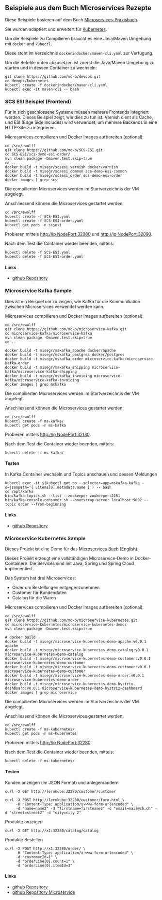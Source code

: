 Beispiele aus dem Buch Microservices Rezepte
--------------------------------------------

Diese Beispiele basieren auf dem Buch [Microservices-Praxisbuch](http://microservices-praxisbuch.de/rezepte.html).

Sie wurden adaptiert und erweitert für [Kubernetes](https://kubernetes.io/).

Um die Beispiele zu Compilieren braucht es eine Java/Maven Umgebung mit `docker` und `kubectl`.

Diese steht im Verzeichnis `dockerindocker/maven-cli.yaml` zur Verfügung.

Um die Befehle unten abzusetzen ist zuerst die Java/Maven Umgebung zu starten und in dessen Container zu wechseln:

	git clone https://github.com/mc-b/devops.git
	cd devops/kubernetes
	kubectl create -f dockerindocker/maven-cli.yaml
	kubectl exec -it maven-cli -- bash
	
### SCS ESI Beispiel (Frontend)

Für in sich geschlossene Systeme müssen mehrere Frontends integriert werden. Dieses Beispiel zeigt, wie dies zu tun ist. Varnish dient als Cache, und ESI (Edge Side Includes) wird verwendet, um mehrere Backends in eine HTTP-Site zu integrieren.

Microservices compilieren und Docker Images aufbereiten (optional):

	cd /src/ewolff
	git clone https://github.com/mc-b/SCS-ESI.git
	cd SCS-ESI/scs-demo-esi-order/
	mvn clean package -Dmaven.test.skip=true
	cd ..
    docker build -t misegr/scsesi_varnish docker/varnish
    docker build -t misegr/scsesi_common scs-demo-esi-common
    docker build -t misegr/scsesi_order scs-demo-esi-order
	docker images | grep scs

Die compilierten Microservices werden im Startverzeichnis der VM abgelegt. 	

Anschliessend können die Microservices gestartet werden:
	
	cd /src/ewolff 
	kubectl create -f SCS-ESI.yaml
	kubectl create -f SCS-ESI-order.yaml
	kubectl get pods -n scsesi
    
Probieren mittels [http://ip NodePort:32080](http://192.168.60.100:32080) und [http://ip NodePort:32090](http://192.168.60.100:32090).

Nach dem Test die Container wieder beenden, mittels:

	kubectl delete -f SCS-ESI.yaml
	kubectl delete -f SCS-ESI-order.yaml

#### Links

* [github Repository](https://github.com/ewolff/SCS-ESI)

### Microservice Kafka Sample

Dies ist ein Beispiel um zu zeigen, wie Kafka für die Kommunikation zwischen Microservices verwendet werden kann.

Microservices compilieren und Docker Images aufbereiten (optional):

	cd /src/ewolff
	git clone https://github.com/mc-b/microservice-kafka.git
	cd microservice-kafka/microservice-kafka
	mvn clean package -Dmaven.test.skip=true
	cd ..
	
    docker build -t misegr/mskafka_apache docker/apache	
    docker build -t misegr/mskafka_postgres docker/postgres
    docker build -t misegr/mskafka_order microservice-kafka/microservice-kafka-order
    docker build -t misegr/mskafka_shipping microservice-kafka/microservice-kafka-shipping
    docker build -t misegr/mskafka_invoicing microservice-kafka/microservice-kafka-invoicing
	docker images | grep mskafka
	
Die compilierten Microservices werden im Startverzeichnis der VM abgelegt. 	

Anschliessend können die Microservices gestartet werden:
	
	cd /src/ewolff 
	kubectl create -f ms-kafka/
    kubectl get pods -n ms-kafka	

Probieren mittels [http://ip NodePort:32180](http://192.168.60.100:32180).

Nach dem Test die Container wieder beenden, mittels:

	kubectl delete -f ms-kafka/

#### Testen

In Kafka Container wechseln und Topics anschauen und dessen Meldungen

	kubectl exec -it $(kubectl get po --selector=app=mskafka-kafka -o=jsonpath='{ .items[0].metadata.name }') -- bash
	cd /opt/kafka
	bin/kafka-topics.sh --list --zookeeper zookeeper:2181
	bin/kafka-console-consumer.sh --bootstrap-server localhost:9092 --topic order --from-beginning

#### Links

* [github Repository](https://github.com/ewolff/microservice-kafka)

### Microservice Kubernetes Sample

Dieses Projekt ist eine Demo für das
[Microservices Buch](http://microservices-buch.de/) ([English](http://microservices-book.com/)).

Dieses Projekt erzeugt eine vollständigen Microservice-Demo in 
Docker-Containern. Die Services sind mit Java, Spring und Spring Cloud
implementiert.

Das System hat drei Microservices:
- Order um Bestellungen entgegenzunehmen
- Customer für Kundendaten
- Catalog für die Waren

Microservices compilieren und Docker Images aufbereiten (optional):

	cd /src/ewolff
	git clone https://github.com/mc-b/microservice-kubernetes.git
	cd microservice-kubernetes/microservice-kubernetes-demo/
	mvn clean package -Dmaven.test.skip=true
	
	# docker build
	docker build -t misegr/microservice-kubernetes-demo-apache:v0.0.1 apache
	docker build -t misegr/microservice-kubernetes-demo-catalog:v0.0.1 microservice-kubernetes-demo-catalog
	docker build -t misegr/microservice-kubernetes-demo-customer:v0.0.1 microservice-kubernetes-demo-customer
	docker build -t misegr/microservice-kubernetes-demo-customer:v0.0.1 microservice-kubernetes-demo-customer
	docker build -t misegr/microservice-kubernetes-demo-order:v0.0.1 microservice-kubernetes-demo-order
	docker build -t misegr/microservice-kubernetes-demo-hystrix-dashboard:v0.0.1 microservice-kubernetes-demo-hystrix-dashboard
	docker images | grep microservice
   
Die compilierten Microservices werden im Startverzeichnis der VM abgelegt. 	

Anschliessend können die Microservices gestartet werden:

	cd /src/ewolff
	kubectl create -f ms-kubernetes/
    kubectl get pods -n ms-kubernetes	

Probieren mittels [http://ip NodePort:32280](http://192.168.60.100:32280).

Nach dem Test die Container wieder beenden, mittels:

	kubectl delete -f ms-kubernetes/
	
#### Testen

Kunden anzeigen (im JSON Format) und anlegen/ändern

	curl -X GET http://lernkube:32280/customer/customer

	curl -X POST http://lernkube:32280/customer/form.html \
	     -H "Content-Type: application/x-www-form-urlencoded" \
		 -d "name=name2" -d "firstname=firstname2" -d "email=mail@ch.ch" -d "street=street2" -d "city=city 2" 


Produkte anzeigen 

	curl -X GET http://x1:32280/catalog/catalog

Produkte Bestellen

	curl -X POST http://x1:32280/order/ \
	     -H "Content-Type: application/x-www-form-urlencoded" \
	     -d "customerId=1" \
	     -d "orderLine[0].count=1" \
	     -d "orderLine[0].itemId=3"
		 
	    
#### Links

* [github Repository](https://github.com/ewolff/microservice-kubernetes) 
* [github Repository Microservice](https://github.com/ewolff/microservice)   